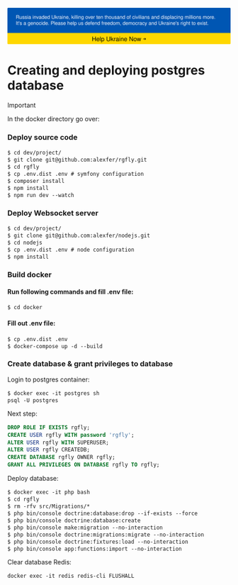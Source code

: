 [![Stand With Ukraine](https://raw.githubusercontent.com/vshymanskyy/StandWithUkraine/main/banner2-direct.svg)](https://vshymanskyy.github.io/StandWithUkraine)

Creating and deploying postgres database
============
> [!IMPORTANT]
>  In the docker directory go over:
### Deploy source code

```shell
$ cd dev/project/
$ git clone git@github.com:alexfer/rgfly.git
$ cd rgfly
$ cp .env.dist .env # symfony configuration
$ composer install
$ npm install
$ npm run dev --watch
````
### Deploy Websocket server
```shell
$ cd dev/project/
$ git clone git@github.com:alexfer/nodejs.git
$ cd nodejs
$ cp .env.dist .env # node configuration
$ npm install
````

### Build docker
#### Run following commands and fill .env file:
````shell
$ cd docker
````
#### Fill out .env file:
````shell
$ cp .env.dist .env
$ docker-compose up -d --build
````
### Create database & grant privileges to database
Login to postgres container:
````shell
$ docker exec -it postgres sh
psql -U postgres
````
Next step:
````sql
DROP ROLE IF EXISTS rgfly;
CREATE USER rgfly WITH password 'rgfly';
ALTER USER rgfly WITH SUPERUSER;
ALTER USER rgfly CREATEDB;
CREATE DATABASE rgfly OWNER rgfly;
GRANT ALL PRIVILEGES ON DATABASE rgfly TO rgfly;
````
Deploy database:
````shell
$ docker exec -it php bash
$ cd rgfly
$ rm -rfv src/Migrations/*
$ php bin/console doctrine:database:drop --if-exists --force
$ php bin/console doctrine:database:create
$ php bin/console make:migration --no-interaction
$ php bin/console doctrine:migrations:migrate --no-interaction
$ php bin/console doctrine:fixtures:load --no-interaction
$ php bin/console app:functions:import --no-interaction
````
Clear database Redis:
````shell
docker exec -it redis redis-cli FLUSHALL
````
